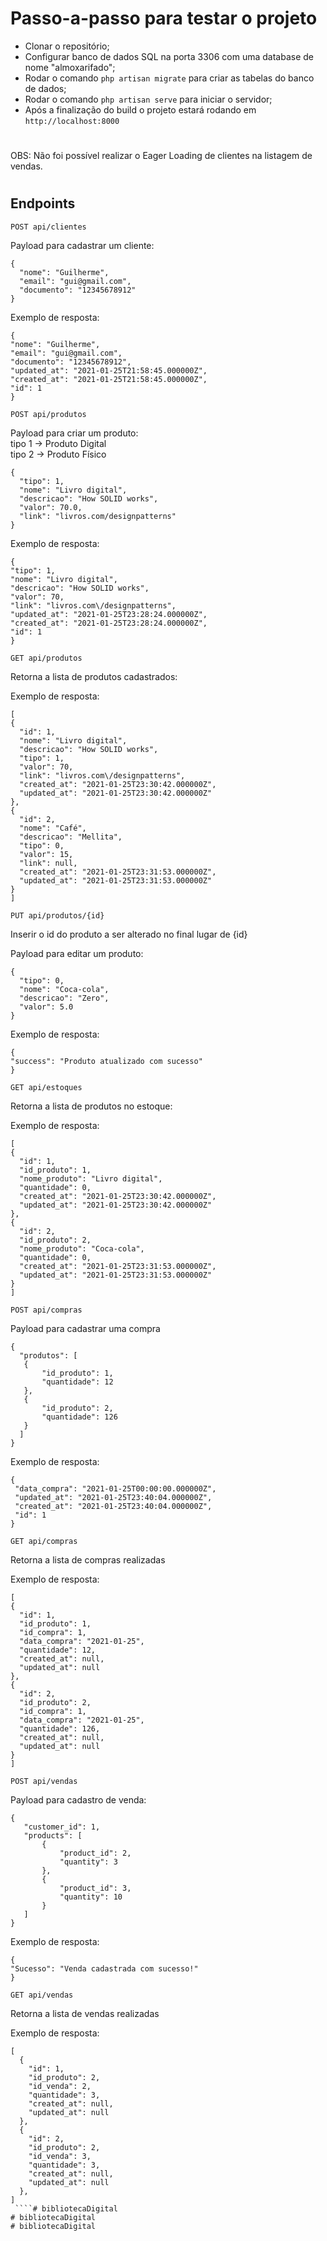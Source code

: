 # Passo-a-passo para testar o projeto
* Clonar o repositório;
* Configurar banco de dados SQL na porta 3306 com uma database de nome "almoxarifado";
* Rodar o comando ````php artisan migrate```` para criar as tabelas do banco de dados;
* Rodar o comando ````php artisan serve```` para iniciar o servidor;
* Após a finalização do build o projeto estará rodando em ````http://localhost:8000````
#
OBS: Não foi possível realizar o Eager Loading de clientes na listagem de vendas.

#
## Endpoints


 ````POST api/clientes````

 Payload para cadastrar um cliente:

 ````
{
   "nome": "Guilherme",
   "email": "gui@gmail.com",
   "documento": "12345678912"
}
 ````

 Exemplo de resposta:

  ````
{
  "nome": "Guilherme",
  "email": "gui@gmail.com",
  "documento": "12345678912",
  "updated_at": "2021-01-25T21:58:45.000000Z",
  "created_at": "2021-01-25T21:58:45.000000Z",
  "id": 1
}
 ````

 ````POST api/produtos````

 Payload para criar um produto:<br>
 tipo 1 -> Produto Digital<br>
 tipo 2 -> Produto Físico

 ````
{
   "tipo": 1,
   "nome": "Livro digital",
   "descricao": "How SOLID works",
   "valor": 70.0, 
   "link": "livros.com/designpatterns"
}
 ````

 Exemplo de resposta:

  ````
{
  "tipo": 1,
  "nome": "Livro digital",
  "descricao": "How SOLID works",
  "valor": 70,
  "link": "livros.com\/designpatterns",
  "updated_at": "2021-01-25T23:28:24.000000Z",
  "created_at": "2021-01-25T23:28:24.000000Z",
  "id": 1
}
 ````
 
 ````GET api/produtos````

 Retorna a lista de produtos cadastrados:

 Exemplo de resposta:

  ````
 [
  {
    "id": 1,
    "nome": "Livro digital",
    "descricao": "How SOLID works",
    "tipo": 1,
    "valor": 70,
    "link": "livros.com\/designpatterns",
    "created_at": "2021-01-25T23:30:42.000000Z",
    "updated_at": "2021-01-25T23:30:42.000000Z"
  },
  {
    "id": 2,
    "nome": "Café",
    "descricao": "Mellita",
    "tipo": 0,
    "valor": 15,
    "link": null,
    "created_at": "2021-01-25T23:31:53.000000Z",
    "updated_at": "2021-01-25T23:31:53.000000Z"
  }
]
 ````

 ````PUT api/produtos/{id}````

 Inserir o id do produto a ser alterado no final lugar de {id}

 Payload para editar um produto:

 ````
{
   "tipo": 0,
   "nome": "Coca-cola",
   "descricao": "Zero",
   "valor": 5.0
}
 ````

 Exemplo de resposta:

  ````
{
  "success": "Produto atualizado com sucesso"
}
 ````

  ````GET api/estoques````

 Retorna a lista de produtos no estoque:

 Exemplo de resposta:

  ````
[
  {
    "id": 1,
    "id_produto": 1,
    "nome_produto": "Livro digital",
    "quantidade": 0,
    "created_at": "2021-01-25T23:30:42.000000Z",
    "updated_at": "2021-01-25T23:30:42.000000Z"
  },
  {
    "id": 2,
    "id_produto": 2,
    "nome_produto": "Coca-cola",
    "quantidade": 0,
    "created_at": "2021-01-25T23:31:53.000000Z",
    "updated_at": "2021-01-25T23:31:53.000000Z"
  }
]
 ````

 ````POST api/compras````

 Payload para cadastrar uma compra
 

 ````
{
   "produtos": [
   	{
   		"id_produto": 1,
   		"quantidade": 12
   	},
   	{
   		"id_produto": 2,
   		"quantidade": 126
   	}
   ]
}
 ````
Exemplo de resposta:

 ````
{
  "data_compra": "2021-01-25T00:00:00.000000Z",
  "updated_at": "2021-01-25T23:40:04.000000Z",
  "created_at": "2021-01-25T23:40:04.000000Z",
  "id": 1
}
 ````


 
 ````GET api/compras````

 Retorna a lista de compras realizadas

 Exemplo de resposta:

  ````
[
  {
    "id": 1,
    "id_produto": 1,
    "id_compra": 1,
    "data_compra": "2021-01-25",
    "quantidade": 12,
    "created_at": null,
    "updated_at": null
  },
  {
    "id": 2,
    "id_produto": 2,
    "id_compra": 1,
    "data_compra": "2021-01-25",
    "quantidade": 126,
    "created_at": null,
    "updated_at": null
  }
]
 ````

  ````POST api/vendas````

Payload para cadastro de venda:
 

 ````
{
	"customer_id": 1,
	"products": [
		{
			"product_id": 2,
			"quantity": 3
		},
		{
			"product_id": 3,
			"quantity": 10
		}
	]
}
 ````

 Exemplo de resposta:

  ````
{
  "Sucesso": "Venda cadastrada com sucesso!"
}
 ````

  ````GET api/vendas````
 
  Retorna a lista de vendas realizadas

 Exemplo de resposta:

````
[
  {
    "id": 1,
    "id_produto": 2,
    "id_venda": 2,
    "quantidade": 3,
    "created_at": null,
    "updated_at": null
  },
  {
    "id": 2,
    "id_produto": 2,
    "id_venda": 3,
    "quantidade": 3,
    "created_at": null,
    "updated_at": null
  },
]
 ````# bibliotecaDigital
# bibliotecaDigital
# bibliotecaDigital
